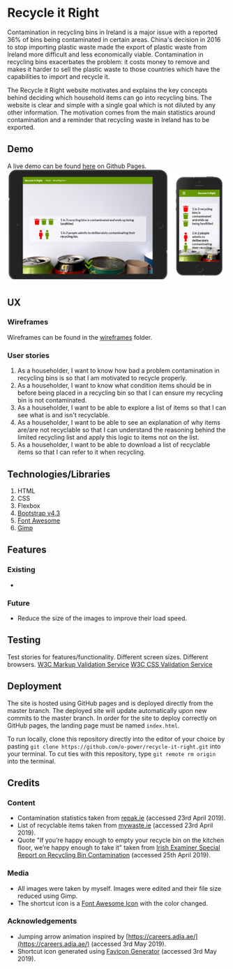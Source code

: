# Recycle it Right
Contamination in recycling bins in Ireland is a major issue with a reported 36% of bins being contaminated in certain areas. China's decision in 2016 to stop importing plastic waste made the export of plastic waste from Ireland more difficult and less economically viable. Contamination in recycling bins exacerbates the problem: it costs money to remove and makes it harder to sell the plastic waste to those countries which have the capabilities to import and recycle it.

The Recycle it Right website motivates and explains the key concepts behind deciding which household items can go into recycling bins. The website is clear and simple with a single goal which is not diluted by any other information. The motivation comes from the main statistics around contamination and a reminder that recycling waste in Ireland has to be exported.

## Demo
A live demo can be found [here](https://o-power.github.io/recycle-it-right/) on Github Pages.
<img src="images/website_deviceframes.jpg" alt="Image of website on iPhone and iPad">

## UX
### Wireframes
Wireframes can be found in the [wireframes](https://github.com/o-power/recycle-it-right/tree/master/wireframes) folder.
### User stories
1. As a householder, I want to know how bad a problem contamination in recycling bins is so that I am motivated to recycle properly.
2. As a householder, I want to know what condition items should be in before being placed in a recycling bin so that I can ensure my recycling bin is not contaminated.
3. As a householder, I want to be able to explore a list of items so that I can see what is and isn't recyclable.
4. As a householder, I want to be able to see an explanation of why items are/are not recyclable so that I can understand the reasoning behind the limited recycling list and apply this logic to items not on the list.
5. As a householder, I want to be able to download a list of recyclable items so that I can refer to it when recycling.

## Technologies/Libraries
1. HTML
2. CSS
3. Flexbox
4. [Bootstrap v4.3](https://getbootstrap.com/)
5. [Font Awesome](https://fontawesome.com/)
6. [Gimp](https://www.gimp.org/)

## Features
### Existing
- 
### Future
- Reduce the size of the images to improve their load speed.

## Testing
Test stories for features/functionality. Different screen sizes. Different browsers.
[W3C Markup Validation Service](https://validator.w3.org/)
[W3C CSS Validation Service](https://jigsaw.w3.org/css-validator/)

## Deployment
The site is hosted using GitHub pages and is deployed directly from the master branch. The deployed site will update automatically upon new commits to the master branch. In order for the site to deploy correctly on GitHub pages, the landing page must be named `index.html`.

To run locally, clone this repository directly into the editor of your choice by pasting `git clone https://github.com/o-power/recycle-it-right.git` into your terminal. To cut ties with this repository, type `git remote rm origin` into the terminal.

## Credits
### Content
- Contamination statistics taken from [repak.ie](https://repak.ie/our-campaigns/news/save-our-nation-from-contamination/) (accessed 23rd April 2019).
- List of recyclable items taken from [mywaste.ie](https://www.mywaste.ie/what-to-do-with-my-recycling/) (accessed 23rd April 2019).
- Quote "If you’re happy enough to empty your recycle bin on the kitchen floor, we’re happy enough to take it" taken from [Irish Examiner Special Report on Recycling Bin Contamination](https://www.irishexaminer.com/breakingnews/specialreports/special-report-failure-of-irish-households-to-recycle-properly-is-a-massive-waste-of-time-829833.html) (accessed 25th April 2019).
### Media
- All images were taken by myself. Images were edited and their file size reduced using Gimp.
- The shortcut icon is a [Font Awesome Icon](https://fontawesome.com/license) with the color changed.
### Acknowledgements
- Jumping arrow animation inspired by [https://careers.adia.ae/](https://careers.adia.ae/) (accessed 3rd May 2019).
- Shortcut icon generated using [Favicon Generator](https://realfavicongenerator.net/) (accessed 3rd May 2019).
